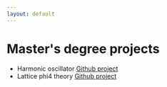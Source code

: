```yaml
---
layout: default
---
```


# Master's degree projects

- Harmonic oscillator [Github project](https://github.com/ulyanadupletsa/HarmonicOscillator)
- Lattice phi4 theory [Github project](https://github.com/ulyanadupletsa/LatticePhi4Theory)


